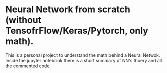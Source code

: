 # Neural Network from scratch (without TensofrFlow/Keras/Pytorch, only math).

This is a personal project to understand the math behind a Neural Netwok.
Inside the jupyter notebook there is a short summary of NN's thoery and all the commented code.
